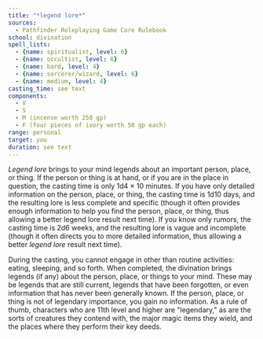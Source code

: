 ```yaml
---
title: "*legend lore*"
sources:
  - Pathfinder Roleplaying Game Core Rulebook
school: divination
spell_lists:
  - {name: spiritualist, level: 6}
  - {name: occultist, level: 6}
  - {name: bard, level: 4}
  - {name: sorcerer/wizard, level: 6}
  - {name: medium, level: 4}
casting_time: see text
components:
  - V
  - S
  - M (incense worth 250 gp)
  - F (four pieces of ivory worth 50 gp each)
range: personal
target: you
duration: see text
---
```


*Legend lore* brings to your mind legends about an important person, place, or thing. If the person or thing is at hand, or if you are in the place in question, the casting time is only 1d4 × 10 minutes. If you have only detailed information on the person, place, or thing, the casting time is 1d10 days, and the resulting lore is less complete and specific (though it often provides enough information to help you find the person, place, or thing, thus allowing a better legend lore result next time). If you know only rumors, the casting time is 2d6 weeks, and the resulting lore is vague and incomplete (though it often directs you to more detailed information, thus allowing a better *legend lore* result next time).

During the casting, you cannot engage in other than routine activities: eating, sleeping, and so forth. When completed, the divination brings legends (if any) about the person, place, or things to your mind. These may be legends that are still current, legends that have been forgotten, or even information that has never been generally known. If the person, place, or thing is not of legendary importance, you gain no information. As a rule of thumb, characters who are 11th level and higher are "legendary," as are the sorts of creatures they contend with, the major magic items they wield, and the places where they perform their key deeds.

